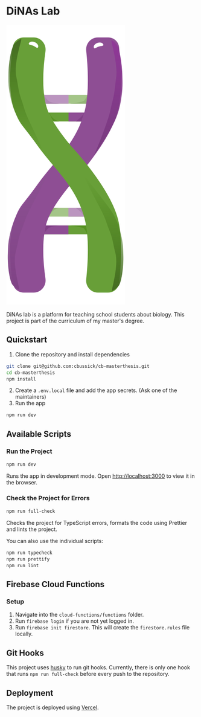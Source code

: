 # DiNAs Lab

![DiNAs Lab Logo](public/logo/dinaslab-logo-simple.svg)

DiNAs lab is a platform for teaching school students about biology. This project is part of the curriculum of my master's degree.

## Quickstart

1. Clone the repository and install dependencies

```bash
git clone git@github.com:cbussick/cb-masterthesis.git
cd cb-masterthesis
npm install
```

2. Create a `.env.local` file and add the app secrets. (Ask one of the maintainers)
3. Run the app

```bash
npm run dev
```

## Available Scripts

### Run the Project

```bash
npm run dev
```

Runs the app in development mode.
Open [http://localhost:3000](http://localhost:3000) to view it in the browser.

### Check the Project for Errors

```bash
npm run full-check
```

Checks the project for TypeScript errors, formats the code using Prettier and lints the project.

You can also use the individual scripts:

```bash
npm run typecheck
npm run prettify
npm run lint
```

## Firebase Cloud Functions

### Setup

1. Navigate into the `cloud-functions/functions` folder.
2. Run `firebase login` if you are not yet logged in.
3. Run `firebase init firestore`. This will create the `firestore.rules` file locally.

## Git Hooks

This project uses [husky](https://github.com/typicode/husky) to run git hooks. Currently, there is only one hook that runs `npm run full-check` before every push to the repository.

## Deployment

The project is deployed using [Vercel](https://vercel.com/).
